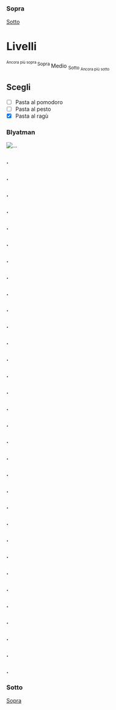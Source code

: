 ### Sopra
[Sotto](#sotto)
# Livelli 
<sup><sup> Ancora più sopra </sup> Sopra </sup> Medio <sub> Sotto <sub> Ancora più sotto </sub></sub>

## Scegli
- [ ] Pasta al pomodoro
- [ ] Pasta al pesto
- [x] Pasta al ragù

### Blyatman 
![...](https://www.google.com/url?sa=i&url=https%3A%2F%2Ftwitter.com%2FGOGcom%2Fstatus%2F1030197120190631936&psig=AOvVaw0fyYMJhuDgeLYQHQo6w_Q_&ust=1731510616303000&source=images&cd=vfe&opi=89978449&ved=0CBQQjRxqFwoTCJCks5aK14kDFQAAAAAdAAAAABAk)


### .
### .
### .
### .
### .
### .
### . 
### .
### .
### .
### .
### .
### .
### .
### .
### .
### .
### .
### .
### .
### .
### .
### .
### .
### .
### .
### .
### .
### .
### .
### .
### .
### Sotto
[Sopra](#sopra)
